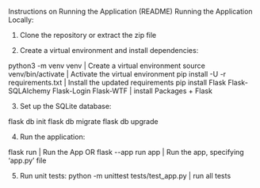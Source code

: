 Instructions on Running the Application (README)
Running the Application Locally:

1. Clone the repository or extract the zip file

2. Create a virtual environment and install dependencies:

python3 -m venv venv                                            | Create a virtual environment
source venv/bin/activate                                        | Activate the virtual environment 
pip install -U -r requirements.txt                              | Install the updated requirements
pip install Flask Flask-SQLAlchemy Flask-Login Flask-WTF		| install Packages + Flask

3. Set up the SQLite database:

flask db init
flask db migrate
flask db upgrade

4. Run the application:

flask run							    | Run the App 
OR
flask --app run app				        | Run the app, specifying ‘app.py’ file


5. Run unit tests:
python -m unittest tests/test_app.py          | run all tests 
